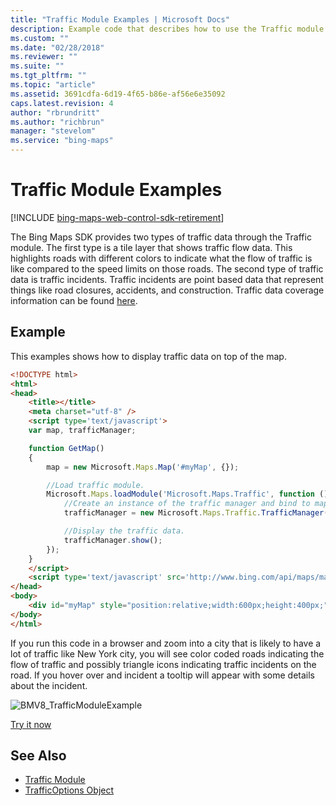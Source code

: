 ```yaml
---
title: "Traffic Module Examples | Microsoft Docs"
description: Example code that describes how to use the Traffic module to show two different types of traffic data.
ms.custom: ""
ms.date: "02/28/2018"
ms.reviewer: ""
ms.suite: ""
ms.tgt_pltfrm: ""
ms.topic: "article"
ms.assetid: 3691cdfa-6d19-4f65-b86e-af56e6e35092
caps.latest.revision: 4
author: "rbrundritt"
ms.author: "richbrun"
manager: "stevelom"
ms.service: "bing-maps"
---
```


# Traffic Module Examples

[!INCLUDE [bing-maps-web-control-sdk-retirement](../../includes/bing-maps-web-control-sdk-retirement.md)]

The Bing Maps SDK provides two types of traffic data through the Traffic module. The first type is a tile layer that shows traffic flow data. This highlights roads with different colors to indicate what the flow of traffic is like compared to the speed limits on those roads. The second type of traffic data is traffic incidents. Traffic incidents are point based data that represent things like road closures, accidents, and construction. Traffic data coverage information can be found [here](../../coverage/geographic-coverage.md).

## Example

This examples shows how to display traffic data on top of the map.

```html
<!DOCTYPE html>
<html>
<head>
    <title></title>
    <meta charset="utf-8" />
	<script type='text/javascript'>
    var map, trafficManager;

    function GetMap()
    {
        map = new Microsoft.Maps.Map('#myMap', {});

        //Load traffic module.
        Microsoft.Maps.loadModule('Microsoft.Maps.Traffic', function () {
            //Create an instance of the traffic manager and bind to map.
            trafficManager = new Microsoft.Maps.Traffic.TrafficManager(map);

            //Display the traffic data.
            trafficManager.show();
        });
    }
    </script>
    <script type='text/javascript' src='http://www.bing.com/api/maps/mapcontrol?callback=GetMap&key=[YOUR_BING_MAPS_KEY]' async defer></script>
</head>
<body>
    <div id="myMap" style="position:relative;width:600px;height:400px;"></div>
</body>
</html>
```

If you run this code in a browser and zoom into a city that is likely to have a lot of traffic like New York city, you will see color coded roads indicating the flow of traffic and possibly triangle icons indicating traffic incidents on the road. If you hover over and incident a tooltip will appear with some details about the incident.

![BMV8_TrafficModuleExample](../media/bmv8-trafficmoduleexample.png)

[Try it now](https://www.bing.com/api/maps/sdk/mapcontrol/isdk#trafficHideShowTraffic+JS)

## See Also

* [Traffic Module](../modules/traffic-module/index.md)
* [TrafficOptions Object](../modules/traffic-module/trafficoptions-object.md)